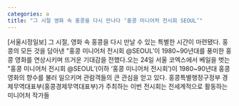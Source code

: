 ```yaml
---
categories: a
title: "그 시절 영화 속 홍콩을 다시 만나다 ‘홍콩 미니어처 전시회 SEOUL’"
---
```

[서울시정일보] 그 시절, 영화 속 홍콩을 다시 만날 수 있는 특별한 시간이 마련됐다. 홍콩의 모든 것을 담아낸 "홍콩 미니어처 전시회 @SEOUL’이 1980~90년대를 풍미한 홍콩 영화를 연상시키며 뜨거운 기대감을 전했다.오는 24일 서울 코엑스에서 베일을 벗는 "홍콩 미니어처 전시회 @SEOUL’(이하 ‘홍콩 미니어처 전시회’)이 1980~90년대 홍콩 영화의 향수를 불러 일으키며 관람객들의 큰 관심을 얻고 있다. 홍콩특별행정구정부 경제무역대표부(홍콩경제무역대표부)가 주최하는 이번 전시회는 전세계적으로 활동하는 미니어처 작가들